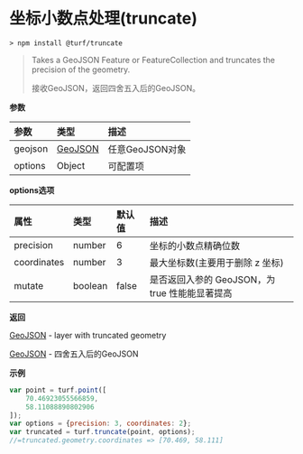 # 坐标小数点处理(truncate)

```
> npm install @turf/truncate
```

> Takes a GeoJSON Feature or FeatureCollection and truncates the precision of the geometry.
> 
> 接收GeoJSON，返回四舍五入后的GeoJSON。

**参数**

| 参数    | 类型                                     | 描述            |
| :------ | :--------------------------------------- | :-------------- |
| geojson | [GeoJSON](../other/type.html#allgeojson) | 任意GeoJSON对象 |
| options | Object                                   | 可配置项        |

**options选项**

| 属性        | 类型    | 默认值 | 描述                                           |
| :---------- | :------ | :----- | :--------------------------------------------- |
| precision   | number  | 6      | 坐标的小数点精确位数                           |
| coordinates | number  | 3      | 最大坐标数(主要用于删除 z 坐标)                |
| mutate      | boolean | false  | 是否返回入参的 GeoJSON，为 true 性能能显著提高 |

**返回**

[GeoJSON](../other/type.html#allgeojson) - layer with truncated geometry

[GeoJSON](../other/type.html#allgeojson) - 四舍五入后的GeoJSON



**示例**

```js
var point = turf.point([
    70.46923055566859,
    58.11088890802906
]);
var options = {precision: 3, coordinates: 2};
var truncated = turf.truncate(point, options);
//=truncated.geometry.coordinates => [70.469, 58.111]
```

